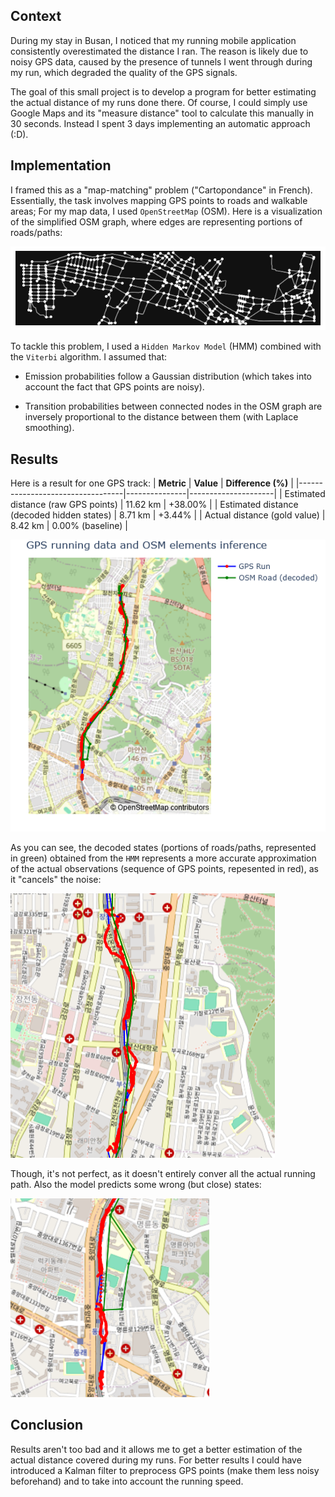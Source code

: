

## Context

During my stay in Busan, I noticed that my running mobile application consistently overestimated the distance I ran. The reason is likely due to noisy GPS data, caused by the presence of tunnels I went through during my run, which degraded the quality of the GPS signals.

The goal of this small project is to develop a program for better estimating the actual distance of my runs done there. Of course, I could simply use Google Maps and its "measure distance" tool to calculate this manually in 30 seconds. Instead I spent 3 days implementing an automatic approach (:D).

## Implementation
I framed this as a "map-matching" problem ("Cartopondance" in French). Essentially, the task involves mapping GPS points to roads and walkable areas; For my map data, I used `OpenStreetMap` (OSM). Here is a visualization of the simplified OSM graph, where edges are representing portions of roads/paths:

![OSM Example](osm_graph_example.png)


To tackle this problem, I used a `Hidden Markov Model` (HMM) combined with the `Viterbi` algorithm. I assumed that:
- Emission probabilities follow a Gaussian distribution (which takes into account the fact that GPS points are noisy).
  
- Transition probabilities between connected nodes in the OSM graph are inversely proportional to the distance between them (with Laplace smoothing).
## Results
Here is a result for one GPS track:
| **Metric**                      | **Value**     | **Difference (%)** |
|----------------------------------|---------------|---------------------|
| Estimated distance (raw GPS points)        | 11.62 km      | +38.00%            |
| Estimated distance (decoded hidden states) | 8.71 km       | +3.44%             |
| Actual distance (gold value)     | 8.42 km       | 0.00% (baseline)   |


![Map-Matching Example](output_example_1.png)

As you can see, the decoded states (portions of roads/paths, represented in green) obtained from the ``HMM`` represents a more accurate approximation of the actual observations (sequence of GPS points, repesented in red), as it "cancels" the noise:

![Map-Matching Example2](output_example_2.png)


Though, it's not perfect, as it doesn't entirely conver all the actual running path. Also the model predicts some wrong (but close) states:

![Map-Matching Example3](output_example_3.png)

## Conclusion

Results aren't too bad and it allows me to get a better estimation of the actual distance covered during my runs. For better results I could have introduced a Kalman filter to preprocess GPS points (make them less noisy beforehand) and to take into account the running speed.
